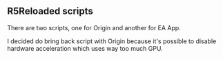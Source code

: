 ## R5Reloaded scripts

There are two scripts, one for Origin and another for EA App.

I decided do bring back script with Origin because it's possible to disable hardware acceleration which uses way too much GPU.
